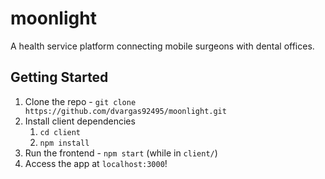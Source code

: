 # moonlight

A health service platform connecting mobile surgeons with dental offices.

## Getting Started
1. Clone the repo - `git clone https://github.com/dvargas92495/moonlight.git`
1. Install client dependencies
    1. `cd client`
    1. `npm install`
1. Run the frontend - `npm start` (while in `client/`)
1. Access the app at `localhost:3000`!